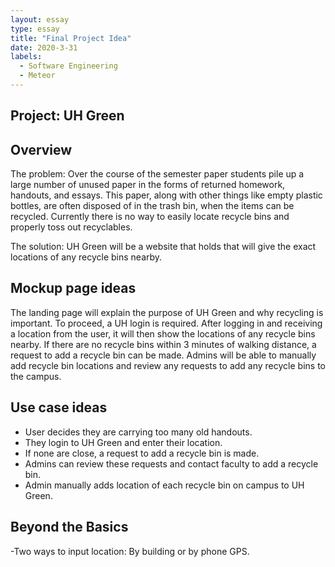 ```yaml
---
layout: essay
type: essay
title: "Final Project Idea"
date: 2020-3-31
labels:
  - Software Engineering
  - Meteor
---
```


<h2>Project: UH Green</h2>

<h2>Overview</h2>
The problem: Over the course of the semester paper students pile up a large number of unused paper in the forms of returned homework, handouts, and essays. This paper, along with other things like empty plastic bottles, are often disposed of in the trash bin, when the items can be recycled. Currently there is no way to easily locate recycle bins and properly toss out recyclables.

The solution: UH Green will be a website that holds that will give the exact locations of any recycle bins nearby.

<h2>Mockup page ideas</h2>
The landing page will explain the purpose of UH Green and why recycling is important. To proceed, a UH login is required. After logging in and receiving a location from the user, it will then show the locations of any recycle bins nearby. If there are no recycle bins within 3 minutes of walking distance, a request to add a recycle bin can be made. Admins will be able to manually add recycle bin locations and review any requests to add any recycle bins to the campus.

<h2>Use case ideas</h2>

<ul>
  <li>User decides they are carrying too many old handouts. </li>
  <li>They login to UH Green and enter their location.</li>
  <li>If none are close, a request to add a recycle bin is made.</li>
  <li>Admins can review these requests and contact faculty to add a recycle bin.</li>
  <li>Admin manually adds location of each recycle bin on campus to UH Green.</li>
</ul>

<h2>Beyond the Basics</h2>
-Two ways to input location: By building or by phone GPS.    
